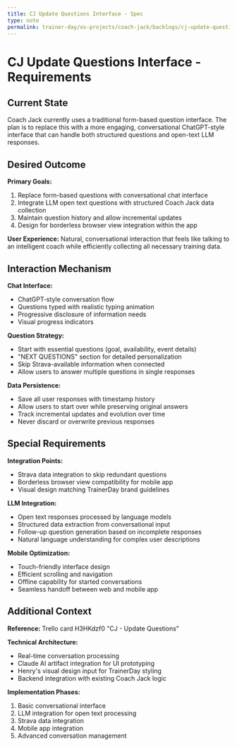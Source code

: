 ```yaml
---
title: CJ Update Questions Interface - Spec
type: note
permalink: trainer-day/os-projects/coach-jack/backlogs/cj-update-questions-interface-spec
---
```


# CJ Update Questions Interface - Requirements

## Current State

Coach Jack currently uses a traditional form-based question interface. The plan is to replace this with a more engaging, conversational ChatGPT-style interface that can handle both structured questions and open-text LLM responses.

## Desired Outcome  

**Primary Goals:**
1. Replace form-based questions with conversational chat interface
2. Integrate LLM open text questions with structured Coach Jack data collection
3. Maintain question history and allow incremental updates
4. Design for borderless browser view integration within the app

**User Experience:** Natural, conversational interaction that feels like talking to an intelligent coach while efficiently collecting all necessary training data.

## Interaction Mechanism

**Chat Interface:**
- ChatGPT-style conversation flow
- Questions typed with realistic typing animation
- Progressive disclosure of information needs
- Visual progress indicators

**Question Strategy:**
- Start with essential questions (goal, availability, event details)
- "NEXT QUESTIONS" section for detailed personalization
- Skip Strava-available information when connected
- Allow users to answer multiple questions in single responses

**Data Persistence:**
- Save all user responses with timestamp history
- Allow users to start over while preserving original answers
- Track incremental updates and evolution over time
- Never discard or overwrite previous responses

## Special Requirements

**Integration Points:**
- Strava data integration to skip redundant questions
- Borderless browser view compatibility for mobile app
- Visual design matching TrainerDay brand guidelines

**LLM Integration:**
- Open text responses processed by language models
- Structured data extraction from conversational input
- Follow-up question generation based on incomplete responses
- Natural language understanding for complex user descriptions

**Mobile Optimization:**
- Touch-friendly interface design
- Efficient scrolling and navigation
- Offline capability for started conversations
- Seamless handoff between web and mobile app

## Additional Context

**Reference:** Trello card H3HKdzf0 "CJ - Update Questions"

**Technical Architecture:**
- Real-time conversation processing
- Claude AI artifact integration for UI prototyping
- Henry's visual design input for TrainerDay styling
- Backend integration with existing Coach Jack logic

**Implementation Phases:**
1. Basic conversational interface
2. LLM integration for open text processing
3. Strava data integration
4. Mobile app integration
5. Advanced conversation management